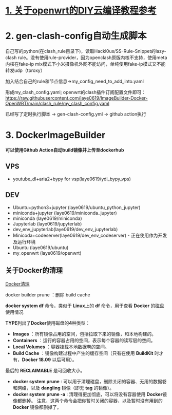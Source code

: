 
# [1. 关于openwrt的DIY云编译教程参考](https://p3terx.com/archives/build-openwrt-with-github-actions.html)

# 2. gen-clash-config自动生成脚本

自己写的python(在clash_rule目录下)，读取Hackl0us/SS-Rule-Snippet的lazy-clash rule。没有使用rule-provider，因为openclash原版内核不支持，使用meta内核在fake-ip mix模式下小米摄像机外网不能访问，单纯使用fake-ip模式又不能转发udp（tproxy）

加入结合自己的rule和节点信息->my_config_need_to_add_into.yaml

形成my_clash_config.yaml; openwrt的clash插件订阅配置文件即可：
https://raw.githubusercontent.com/laye0619/ImageBuilder-Docker-OpenWRT/main/clash_rule/my_clash_config.yaml

已经写了定时执行脚本 -> gen-clash-config.yml -> github action执行

# 3. DockerImageBuilder
**可以使用Github Action自动build镜像并上传至dockerhub**
## VPS
- youtube_dl+aria2+bypy for vsp(laye0619/ydl_bypy_vps)
## DEV
- Ubuntu+python3+jupyter (laye0619/ubuntu_python_jupyter)
- miniconda+jupyter (laye0619/miniconda_jupyter)
- miniconda (laye0619/miniconda) 
- Jupyterlab (laye0619/jupyterlab) 
- dev_env_jupyterlab(laye0619/dev_env_jupyterlab)
- Minicoda+codeserver(laye0619/dev_env_codeserver)  - 正在使用作为开发及运行环境
- Ubuntu (laye0619/ubuntu)
- my_openwrt (laye0619/openwrt)

## 关于Docker的清理

[Docker清理](https://www.jianshu.com/p/ffc697692dd7)

docker builder prune ：删除 build cache

**docker system df** 命令，类似于 **Linux**上的 **df** 命令，用于查看 **Docker** 的磁盘使用情况

**TYPE**列出了**Docker**使用磁盘的**4**种类型：

- **Images** ：所有镜像占用的空间，包括拉取下来的镜像，和本地构建的。
- **Containers** ：运行的容器占用的空间，表示每个容器的读写层的空间。
- **Local Volumes** ：容器挂载本地数据卷的空间。
- **Build Cache** ：镜像构建过程中产生的缓存空间（只有在使用 **BuildKit** 时才有，**Docker 18.09** 以后可用）。

最后的 **RECLAIMABLE** 是可回收大小。

- **docker system prune** : 可以用于清理磁盘，删除关闭的容器、无用的数据卷和网络，以及 **dangling** 镜像（即无 **tag** 的镜像）。
- **docker system prune -a** : 清理得更加彻底，可以将没有容器使用 **Docker**镜像都删掉。
注意，这两个命令会把你暂时关闭的容器，以及暂时没有用到的 **Docker** 镜像都删掉了。
